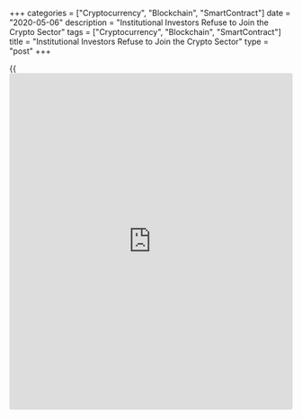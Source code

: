 +++
categories = ["Cryptocurrency", "Blockchain", "SmartContract"]
date = "2020-05-06"
description = "Institutional Investors Refuse to Join the Crypto Sector"
tags = ["Cryptocurrency", "Blockchain", "SmartContract"]
title = "Institutional Investors Refuse to Join the Crypto Sector"
type = "post"
+++

{{<iframe id="large-banner" src="https://www.bounty.group/#slide=11.0" width="100%" height="600" scrolling="no" style="border: 0px solid rgb(216, 221, 230); border-radius: 3px;">}}

The on-ramp remains too steep

Investing in Bitcoin, the top listed crypto asset on CoinMarketCap,
remains a significant hurdle for large [mutual fund](https://www.fixpro.org/post/etf-vs-mutual-fund/) managers, especially
when considering their perceived risk of Bitcoin. Add to this the
additional purchasing steps necessary, compared to more traditional
assets, and the process of just buying crypto is off-putting. Some
funds’ internal [regulation](https://www.playgroundfx.com/blog/forex-broker-regulation/) also does not allow investments of specific
products, while others are ousted by the low liquidity in regulated and
approved venues.

[![Institutional Investors Refuse to Join the Crypto Sector][1]][1]

Presence does not equal profit or guarantee a bull market

The arrival or presence of institutional [investor](https://www.fintechee.com/tutorial-for-forex-trading/investor-mode/)s does necessarily
translate into buying pressure. Renaissance Technologies Medallion
Funds’s recent entry into CME’s Bitcoin futures markets is a perfect
example. Furthermore, it should be noted that since CME futures are
cash-settled, they don’t necessarily involve any Bitcoin trading
activity. More importantly, a hedge fund can also open short positions.
Futures contracts are not designed for long-term holding.

Compared to traditional markets, the crypto sector is too small

While Bitcoin does produce amazing returns, there are other reasons why
a $94-trillion industry will not just blindly buy cryptocurrencies
anytime soon. No matter how many times one has seen the chart above, it
remains pretty impressive. The crypto sector’s $248 billion market cap
is just a speck among capital markets. Currently, Japanese yen banknotes
in circulation amount to $1 trillion, and this does not include bank
deposits nor treasuries. The world’s 20 largest asset managers combined
oversee $42.3 trillion. A mere 0.5% investment in cryptocurrencies would
end up at $211 billion — equivalent to 84% of the total market cap. At
the moment, cryptocurrencies are in no way a threat to Visa, Wells
Fargo, Chubb or Charles Schwab. It doesn’t matter how well decentralized
finance is performing or how sizable Bitcoin transactions are right now.

Regulatory pressure remains a hurdle  
Former Commodity Futures Trading Commission Chairman J. Christopher
Giancarlo admitted in October 2019 that his agency deliberated with the
Treasury, the United States Securities Exchange Commission and the
National Economic Council to suppress Bitcoin’s incredible 2017 rally.
This government-backed plan culminated in December 2017 as CME and CBOE
both listed Bitcoin futures contracts — one day after Bitcoin’s famous
$19,700 top.

More recently, the U.S. Secretary of the Treasury Steven Mnuchin
promised “significant new requirements” on cryptocurrencies. In October
2019, U.S. senators went as far as sending out a letter to three
companies backing Facebook’s Libra cryptocurrency project, citing “risks
the project poses to consumers, regulated financial institutions, and
the global financial system.” Despite Bitcoin not being widely regarded
as a competitor to fiat money, it is almost sure that it would be if the
cryptocurrency achieved a trillion-dollar market cap.

Liquidity and ease of access  
BAKKT has a product designed to ease [mutual fund](https://www.fixpro.org/post/etf-vs-mutual-fund/)s’ significant barrier
to Bitcoin investment. Bitcoin futures contracts with physical delivery
allow purchases throughout an entirely regulated venue, including the
custody process.

As reported by Cointelegraph, BAKKT is controlled by the
Intercontinental Exchange, the owner of the New York Stock Exchange.
Clients willing to trade such products must do it through the regular
brokers used for stocks and futures. For ages, retail [investor](https://www.fintechee.com/tutorial-for-forex-trading/investor-mode/)s awaited
BAKKT’s launch, as its arrival was prophesied to be a signal that the
crypto sector had received the blessing of institutional [investor](https://www.fintechee.com/tutorial-for-forex-trading/investor-mode/)s.
Estimates of a new all-time high being reached in 2018 and 2019 were
relentless and more often than not, wrong. After launch, what seemed
like a perfect solution produced an average [daily](https://www.fintecher.org/2020/03/03/forex-trading-daily-strategy/) volume, which to this
date, remains irrelevant. There are numerous reasons this could be
taking place:

Few brokers currently offer BAKKT’s products.  
Many funds’ internal [regulation](https://www.playgroundfx.com/blog/forex-broker-regulation/)s do not allow the ownership of physical
Bitcoin-based investments.  
Additional bureaucracy (controls) is required for funds to be approved
by BAKKT.  
Physical Bitcoin not accepted as margin for leverage trading.  
Limited Sunday to Friday 8:00 p.m. to 6:00 p.m. trading hours.  
Although internal fund [regulation](https://www.playgroundfx.com/blog/forex-broker-regulation/)s can be changed to accommodate Bitcoin
investing, it might not make much sense right now for multi-billion-
dollar investment funds.

Analysts and portfolio managers proposing the addition of a new asset
class in secular [mutual fund](https://www.fixpro.org/post/etf-vs-mutual-fund/) managers would be taking an immense
personal risk.

Crypto can and will scale without institutions  
The intention of this piece is not to turn away [investor](https://www.fintechee.com/tutorial-for-forex-trading/investor-mode/)s from Bitcoin
and cryptocurrencies. Pundits and analysts with no real market
experience have promised impossible scenarios for far too long. If the
Bitcoin market cap is still under $1 trillion, rest assured you’ve
arrived early to the party, and that’s not necessarily a good thing.
There is possibly an unlimited upside for this asset class, and
institutional [investor](https://www.fintechee.com/tutorial-for-forex-trading/investor-mode/)s’ entrance will almost certainly happen
gradually, then suddenly. Right now, it is essential to realize that a
multi-trillion-dollar [mutual fund](https://www.fixpro.org/post/etf-vs-mutual-fund/) industry hasn’t got strong enough
reasons to invest in such a nascent asset class.

Crypto does not need the [mutual fund](https://www.fixpro.org/post/etf-vs-mutual-fund/)s industry; it is the other way
around. Bitcoin is money for regular people and an investment by itself.

_5 Reasons Why Institutional Investors Refuse to Join the Crypto Sector,
CoinTelegraph, May 6_

_Source:[FXPro][2]_

   1. /files/downloads/5/e/9/5e9fe6431c7f747f1b50c2f1486ec86e_b7773cf68e2d262f799c88a0a4a9f6ac.png
   2. /geturl/index/ac8b7821d6b295337e28698abbccdd4d5a855784/